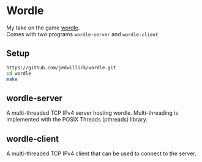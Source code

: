 # Wordle

My take on the game [wordle][nyt-wordle].  
Comes with two programs `wordle-server` and `wordle-client`

## Setup

```sh
https://github.com/jedwillick/wordle.git
cd wordle
make
```

## wordle-server

A multi-threaded TCP IPv4 server hosting wordle.
Multi-threading is implemented with the POSIX Threads (pthreads) library.

## wordle-client

A multi-threaded TCP IPv4 client that can be used to connect to the server.

[nyt-wordle]: https://www.nytimes.com/games/wordle/index.html
